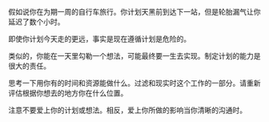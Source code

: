 假如说你在为期一周的自行车旅行。你计划天黑前到达下一站，但是轮胎漏气让你延迟了数个小时。

即使你计划今天走的更远，事实是现在遵循计划是危险的。

类似的，你能在一天里勾勒一个想法，可能最终要一生去实现。制定计划的能力是很大的责任。

思考一下用你有的时间和资源能做什么。过滤和现实时这个工作的一部分。请重新评估根据你想去的地方你在什么位置。

注意不要爱上你的计划或想法。相反，爱上你所做的影响当你清晰的沟通时。
